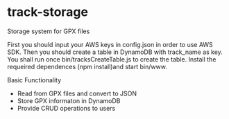 # track-storage
Storage system for GPX files

First you should input your AWS keys in config.json in order to use AWS SDK.
Then you should create a table in DynamoDB with track_name as key.
You shall run once bin/tracksCreateTable.js to create the table.
Install the requeired dependences (npm install)and start bin/www.

Basic Functionality

- Read from GPX files and convert to JSON
- Store GPX informaton in DynamoDB
- Provide CRUD operations to users
